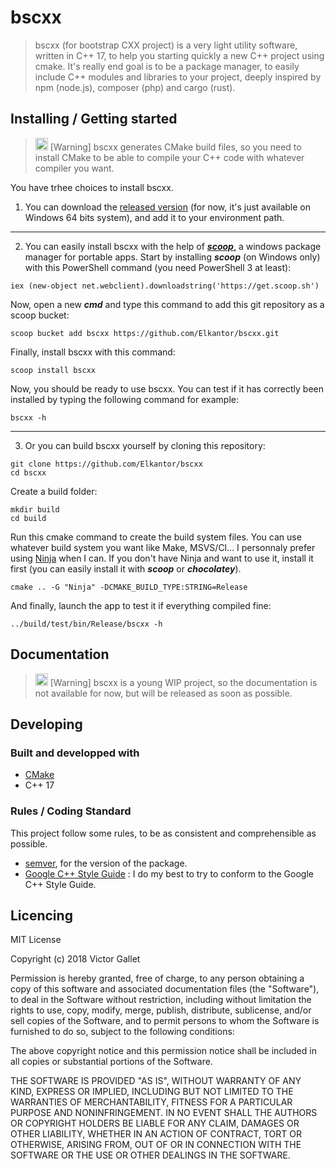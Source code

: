 # bscxx
> bscxx (for bootstrap CXX project) is a very light utility software, written in C++ 17, to help you starting quickly a new C++ project using cmake. 
It's really end goal is to be a package manager, to easily include C++ modules and libraries to your project, deeply inspired by npm (node.js), composer (php) and cargo (rust).

## Installing / Getting started

<blockquote>
<p><g-emoji class="g-emoji" alias="bulb" fallback-src="https://assets-cdn.github.com/images/icons/emoji/unicode/1f4a1.png" ios-version="6.0"><img class="emoji" alt="bulb" height="20" width="20" src="https://assets-cdn.github.com/images/icons/emoji/unicode/1f4a1.png"></g-emoji> [Warning] bscxx generates CMake build files, so you need to install CMake to be able to compile your C++ code with whatever compiler you want.
</p>
</blockquote>

You have trhee choices to install bscxx. 

1. You can download the [released version](https://github.com/Elkantor/bscxx/releases) (for now, it's just available on Windows 64 bits system), and add it to your environment path.
---

2. You can easily install bscxx with the help of [*__scoop__*,](https://github.com/lukesampson/scoop) a windows package manager for portable apps.
Start by installing *__scoop__* (on Windows only) with this PowerShell command (you need PowerShell 3 at least):
```shell
iex (new-object net.webclient).downloadstring('https://get.scoop.sh')
```

Now, open a new *__cmd__* and type this command to add this git repository as a scoop bucket:
```shell
scoop bucket add bscxx https://github.com/Elkantor/bscxx.git
```

Finally, install bscxx with this command: 
```shell
scoop install bscxx
```

Now, you should be ready to use bscxx. You can test if it has correctly been installed by typing the following command for example:
```shell
bscxx -h
```
---

3. Or you can build bscxx yourself by cloning this repository:
```shell
git clone https://github.com/Elkantor/bscxx
cd bscxx
```

Create a build folder:
```shell
mkdir build
cd build
```

Run this cmake command to create the build system files.
You can use whatever build system you want like Make, MSVS/Cl... I personnaly prefer using [Ninja](https://ninja-build.org/) when I can. 
If you don't have Ninja and want to use it, install it first (you can easily install it with *__scoop__* or *__chocolatey__*).
```shell
cmake .. -G "Ninja" -DCMAKE_BUILD_TYPE:STRING=Release
```

And finally, launch the app to test it if everything compiled fine:
```shell
../build/test/bin/Release/bscxx -h
```

## Documentation 

<blockquote>
<p><g-emoji class="g-emoji" alias="bulb" fallback-src="https://assets-cdn.github.com/images/icons/emoji/unicode/1f4a1.png" ios-version="6.0"><img class="emoji" alt="bulb" height="20" width="20" src="https://assets-cdn.github.com/images/icons/emoji/unicode/1f4a1.png"></g-emoji> [Warning] bscxx is a young WIP project, so the documentation is not available for now, but will be released as soon as possible.
</p>
</blockquote>

## Developing

### Built and developped with

* [CMake](https://cmake.org/)
* C++ 17

### Rules / Coding Standard

This project follow some rules, to be as consistent and comprehensible as possible.

* [semver](https://semver.org/), for the version of the package.
* [Google C++ Style Guide](https://google.github.io/styleguide/cppguide.html) : I do my best to try to conform to the Google C++ Style Guide.

## Licencing

MIT License

Copyright (c) 2018 Victor Gallet

Permission is hereby granted, free of charge, to any person obtaining a copy
of this software and associated documentation files (the "Software"), to deal
in the Software without restriction, including without limitation the rights
to use, copy, modify, merge, publish, distribute, sublicense, and/or sell
copies of the Software, and to permit persons to whom the Software is
furnished to do so, subject to the following conditions:

The above copyright notice and this permission notice shall be included in all
copies or substantial portions of the Software.

THE SOFTWARE IS PROVIDED "AS IS", WITHOUT WARRANTY OF ANY KIND, EXPRESS OR
IMPLIED, INCLUDING BUT NOT LIMITED TO THE WARRANTIES OF MERCHANTABILITY,
FITNESS FOR A PARTICULAR PURPOSE AND NONINFRINGEMENT. IN NO EVENT SHALL THE
AUTHORS OR COPYRIGHT HOLDERS BE LIABLE FOR ANY CLAIM, DAMAGES OR OTHER
LIABILITY, WHETHER IN AN ACTION OF CONTRACT, TORT OR OTHERWISE, ARISING FROM,
OUT OF OR IN CONNECTION WITH THE SOFTWARE OR THE USE OR OTHER DEALINGS IN THE
SOFTWARE.
